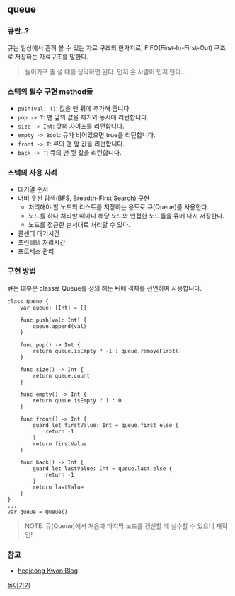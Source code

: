 ## queue

### 큐란..?

큐는 일상에서 흔히 볼 수 있는 자료 구조의 한가지로, FIFO(First-In-First-Out) 구조로 저장하는 자료구조를 말한다.
> 놀이기구 줄 설 때를 생각하면 된다. 먼저 온 사람이 먼저 탄다..

### 스택의 필수 구현 method들

- `push(val: T)`: 값을 맨 뒤에 추가해 줍니다.
- `pop -> T`: 맨 앞의 값을 제거와 동시에 리턴합니다.
- `size -> Int`: 큐의 사이즈를 리턴합니다.
- `empty -> Bool`: 큐가 비어있으면 true를 리턴합니다.
- `front -> T`: 큐의 맨 앞 값을 리턴합니다.
- `back -> T`: 큐의 맨 뒷 값을 리턴합니다.

### 스택의 사용 사례

- 대기열 순서
- 너비 우선 탐색(BFS, Breadth-First Search) 구현
  - 처리해야 할 노드의 리스트를 저장하는 용도로 큐(Queue)를 사용한다.
  - 노드를 하나 처리할 때마다 해당 노드와 인접한 노드들을 큐에 다시 저장한다.
  - 노드를 접근한 순서대로 처리할 수 있다.
- 콜센터 대기시간
- 프린터의 처리시간
- 프로세스 관리

### 구현 방법

큐는 대부분 class로 Queue를 정의 해둔 뒤에 객체를 선언하여 사용합니다.
```
class Queue {
    var queue: [Int] = []
    
    func push(val: Int) {
        queue.append(val)
    }

    func pop() -> Int {
        return queue.isEmpty ? -1 : queue.removeFirst()
    }

    func size() -> Int {
        return queue.count
    }

    func empty() -> Int {
        return queue.isEmpty ? 1 : 0
    }

    func front() -> Int {
        guard let firstValue: Int = queue.first else {
            return -1
        }
        return firstValue
    }

    func back() -> Int {
        guard let lastValue: Int = queue.last else {
            return -1
        }
        return lastValue
    }
}
...
var queue = Queue()
```
> NOTE: 큐(Queue)에서 처음과 마지막 노드를 갱신할 때 실수할 수 있으니 재확인!

### 참고

- [heejeong Kwon Blog](https://gmlwjd9405.github.io/2018/08/02/data-structure-queue.html)

[돌아가기](https://github.com/kbw2204/swiftNote/blob/master/cs/cs50.md)